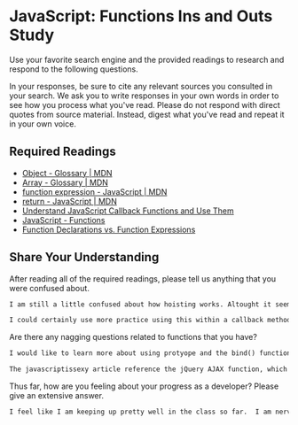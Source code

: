 # JavaScript: Functions Ins and Outs Study

Use your favorite search engine and the provided readings to research and
respond to the following questions.

In your responses, be sure to cite any relevant sources you consulted in your
search. We ask you to write responses in your own words in order to see how you
process what you've read. Please do not respond with direct quotes from source
material. Instead, digest what you've read and repeat it in your own voice.

## Required Readings

-   [Object - Glossary | MDN](https://developer.mozilla.org/en-US/docs/Glossary/Object)
-   [Array - Glossary | MDN](https://developer.mozilla.org/en-US/docs/Glossary/Array)
-   [function expression - JavaScript | MDN](https://developer.mozilla.org/en-US/docs/Web/JavaScript/Reference/Operators/function)
-   [return - JavaScript | MDN](https://developer.mozilla.org/en-US/docs/Web/JavaScript/Reference/Statements/return)
-   [Understand JavaScript Callback Functions and Use Them](http://javascriptissexy.com/understand-javascript-callback-functions-and-use-them)
-   [JavaScript - Functions](http://www.quirksmode.org/js/function.html)
-   [Function Declarations vs. Function Expressions](https://javascriptweblog.wordpress.com/2010/07/06/function-declarations-vs-function-expressions)

## Share Your Understanding

After reading all of the required readings, please tell us anything that you
were confused about.

```md
I am still a little confused about how hoisting works. Altought it seems like just using functions expression instead of function declarations would be the easiest and simpliest thing to do.

I could certainly use more practice using this within a callback method.  I could would like to learn more about the apply() and call() functions as they relate to this.
```

Are there any nagging questions related to functions that you have?

```md
I would like to learn more about using protyope and the bind() function  more.

The javascriptissexy article reference the jQuery AJAX function, which I would also like to learn more about.
```

Thus far, how are you feeling about your progress as a developer? Please give an
extensive answer.

```md
I feel like I am keeping up pretty well in the class so far.  I am nervous that it is going to get more complicated and stressful, but also excited to learn more.  I'm also looking forward to doing our first project because it is satifsying to work on something and then finish it. 
```
